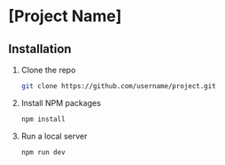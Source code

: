 # [Project Name]

## Installation

1. Clone the repo

   ```sh
   git clone https://github.com/username/project.git
   ```

2. Install NPM packages

   ```sh
   npm install
   ```

3. Run a local server

   ```sh
   npm run dev
   ```